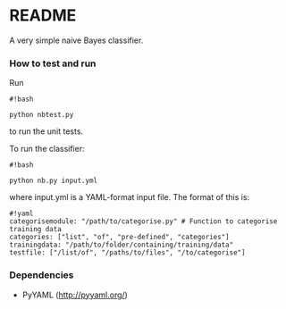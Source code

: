 # README #

A very simple naive Bayes classifier.

### How to test and run ###

Run 
```
#!bash

python nbtest.py
```
to run the unit tests.

To run the classifier:

```
#!bash

python nb.py input.yml
```
where input.yml is a YAML-format input file. The format of this is:

```
#!yaml
categorisemodule: "/path/to/categorise.py" # Function to categorise training data
categories: ["list", "of", "pre-defined", "categories"]
trainingdata: "/path/to/folder/containing/training/data"
testfile: ["/list/of", "/paths/to/files", "/to/categorise"]
```

### Dependencies ###

* PyYAML (http://pyyaml.org/)